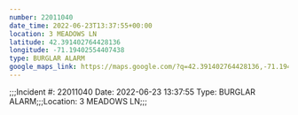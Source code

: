 ```yaml
---
number: 22011040
date_time: 2022-06-23T13:37:55+00:00
location: 3 MEADOWS LN
latitude: 42.391402764428136
longitude: -71.19402554407438
type: BURGLAR ALARM
google_maps_link: https://maps.google.com/?q=42.391402764428136,-71.19402554407438
---
```


;;;Incident #: 22011040  Date: 2022-06-23 13:37:55   Type: BURGLAR ALARM;;;Location: 3 MEADOWS LN;;;
